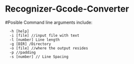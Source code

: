 # Recognizer-Gcode-Converter


#Posible Command line arguments include:
```
  -h [help]
  -i [file] //input file with text
  -l [number] Line length
  -g [DIR] /Directory 
  -o [file] //where the output resides
  -p //padding
  -s [number] // Line Spacing
 ``` 
  
